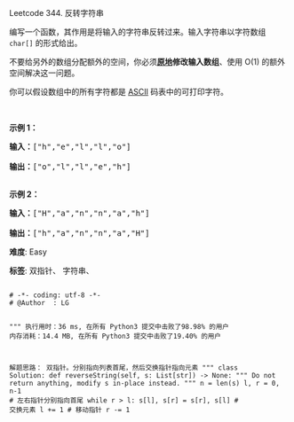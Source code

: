 Leetcode 344. 反转字符串
<p>编写一个函数，其作用是将输入的字符串反转过来。输入字符串以字符数组 <code>char[]</code> 的形式给出。</p>


<p>不要给另外的数组分配额外的空间，你必须<strong><a href="https://baike.baidu.com/item/原地算法" target="_blank">原地</a>修改输入数组</strong>、使用 O(1) 的额外空间解决这一问题。</p>



<p>你可以假设数组中的所有字符都是 <a href="https://baike.baidu.com/item/ASCII" target="_blank">ASCII</a> 码表中的可打印字符。</p>



<p>&nbsp;</p>



<p><strong>示例 1：</strong></p>



<pre><strong>输入：</strong>[&quot;h&quot;,&quot;e&quot;,&quot;l&quot;,&quot;l&quot;,&quot;o&quot;]

<strong>输出：</strong>[&quot;o&quot;,&quot;l&quot;,&quot;l&quot;,&quot;e&quot;,&quot;h&quot;]

</pre>



<p><strong>示例 2：</strong></p>



<pre><strong>输入：</strong>[&quot;H&quot;,&quot;a&quot;,&quot;n&quot;,&quot;n&quot;,&quot;a&quot;,&quot;h&quot;]

<strong>输出：</strong>[&quot;h&quot;,&quot;a&quot;,&quot;n&quot;,&quot;n&quot;,&quot;a&quot;,&quot;H&quot;]</pre>





 **难度**: Easy



 **标签**: 双指针、 字符串、 





<div class="hcb_wrap">
<pre class="prism undefined-numbers lang-python" data-lang="Python"><code>
# -*- coding: utf-8 -*-
# @Author  : LG

"""
执行用时：36 ms, 在所有 Python3 提交中击败了98.98% 的用户
内存消耗：14.4 MB, 在所有 Python3 提交中击败了19.40% 的用户

解题思路：
    双指针。分别指向列表首尾，然后交换指针指向元素
"""
class Solution:
    def reverseString(self, s: List[str]) -> None:
        """
        Do not return anything, modify s in-place instead.
        """
        n = len(s)
        l, r = 0, n-1   # 左右指针分别指向首尾
        while r > l:
            s[l], s[r] = s[r], s[l] # 交换元素
            l += 1  # 移动指针
            r -= 1</code></pre></div>
